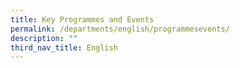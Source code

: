 ```yaml
---
title: Key Programmes and Events
permalink: /departments/english/programmesevents/
description: ""
third_nav_title: English
---
```

